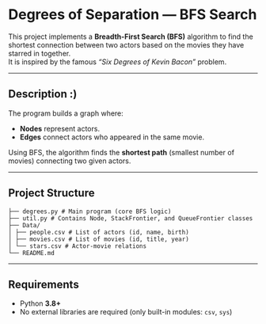 #  Degrees of Separation — BFS Search

This project implements a **Breadth-First Search (BFS)** algorithm to find the shortest connection between two actors based on the movies they have starred in together.  
It is inspired by the famous *“Six Degrees of Kevin Bacon”* problem.

---

##  Description :)

The program builds a graph where:
- **Nodes** represent actors.
- **Edges** connect actors who appeared in the same movie.

Using BFS, the algorithm finds the **shortest path** (smallest number of movies) connecting two given actors.

---

##  Project Structure
```
├── degrees.py # Main program (core BFS logic)
├── util.py # Contains Node, StackFrontier, and QueueFrontier classes
├── Data/
│ ├── people.csv # List of actors (id, name, birth)
│ ├── movies.csv # List of movies (id, title, year)
│ └── stars.csv # Actor-movie relations
└── README.md
```
---

## Requirements

- Python **3.8+**
- No external libraries are required (only built-in modules: `csv`, `sys`)

